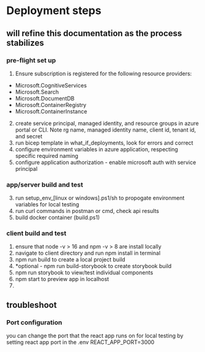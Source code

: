 # Deployment steps

## will refine this documentation as the process stabilizes

### pre-flight set up

1. Ensure subscription is registered for the following resource providers: 
- Microsoft.CognitiveServices
- Microsoft.Search
- Microsoft.DocumentDB
- Microsoft.ContainerRegistry
- Microsoft.ContainerInstance

2. create service principal, managed identity, and resource groups in azure portal or CLI.  Note rg name, managed identity name, client id, tenant id, and secret
3. run bicep template in what_if_deployments, look for errors and correct
4. configure environment variables in azure application, respecting specific required naming
4. configure application authorization - enable microsoft auth with service principal

### app/server build and test
3. run setup_env_[linux or windows].ps1/sh to propogate environment variables for local testing
5. run curl commands in postman or cmd, check api results
6. build docker container (build.ps1)


### client build and test
1. ensure that node -v > 16 and npm -v > 8 are install locally
2. navigate to client directory and run npm install in terminal
3. npm run build to create a local project build
3. *optional  - npm run build-storybook to create storybook build
3. npm run storybook to view/test individual components
4. npm start to preview app in localhost
5. 


## troubleshoot
### Port configuration
you can change the port that the react app runs on for local testing by setting react app port in the .env REACT_APP_PORT=3000


